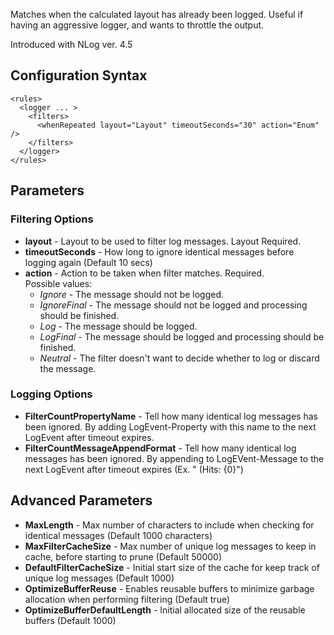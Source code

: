 Matches when the calculated layout has already been logged. Useful if having an aggressive logger, and wants to throttle the output.

Introduced with NLog ver. 4.5

## Configuration Syntax
```
<rules>
  <logger ... >
    <filters>
      <whenRepeated layout="Layout" timeoutSeconds="30" action="Enum" />
    </filters>
  </logger>
</rules>
```

## Parameters
### Filtering Options
* **layout** - Layout to be used to filter log messages. Layout Required.
* **timeoutSeconds** - How long to ignore identical messages before logging again (Default 10 secs)
* **action** - Action to be taken when filter matches. Required.  
Possible values:
  * _Ignore_ - The message should not be logged.
  * _IgnoreFinal_ - The message should not be logged and processing should be finished.
  * _Log_ - The message should be logged.
  * _LogFinal_ - The message should be logged and processing should be finished.
  * _Neutral_ - The filter doesn't want to decide whether to log or discard the message.
### Logging Options
* **FilterCountPropertyName** - Tell how many identical log messages has been ignored. By adding LogEvent-Property with this name to the next LogEvent after timeout expires.
* **FilterCountMessageAppendFormat** - Tell how many identical log messages has been ignored. By appending to LogEVent-Message to the next LogEvent after timeout expires (Ex. " (Hits: {0}")

## Advanced Parameters
* **MaxLength** - Max number of characters to include when checking for identical messages (Default 1000 characters)
* **MaxFilterCacheSize** - Max number of unique log messages to keep in cache, before starting to prune (Default 50000)
* **DefaultFilterCacheSize** - Initial start size of the cache for keep track of unique log messages (Default 1000)
* **OptimizeBufferReuse** - Enables reusable buffers to minimize garbage allocation when performing filtering (Default true)
* **OptimizeBufferDefaultLength** - Initial allocated size of the reusable buffers (Default 1000)